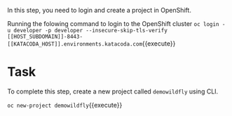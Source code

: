 In this step, you need to login and create a project in OpenShift.

Running the folowing command to login to the OpenShift cluster
`oc login -u developer -p developer --insecure-skip-tls-verify [[HOST_SUBDOMAIN]]-8443-[[KATACODA_HOST]].environments.katacoda.com`{{execute}}

# Task
To complete this step, create a new project called ``demowildfly`` using CLI.

``oc new-project demowildfly``{{execute}}